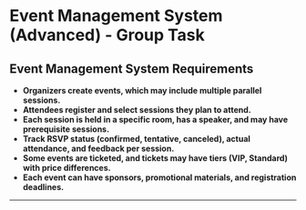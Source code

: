 ﻿# Event Management System (Advanced)   - Group Task

## Event Management System Requirements

- **Organizers create events, which may include multiple parallel sessions.**
- **Attendees register and select sessions they plan to attend.**
- **Each session is held in a specific room, has a speaker, and may have prerequisite 
sessions.**
- **Track RSVP status (confirmed, tentative, canceled), actual attendance, and 
feedback per session.**
- **Some events are ticketed, and tickets may have tiers (VIP, Standard) with price 
differences.**
- **Each event can have sponsors, promotional materials, and registration deadlines.**

-----------------------

